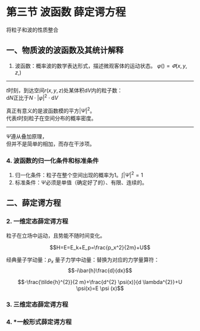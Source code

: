 # 第三节 波函数 薛定谔方程

将粒子和波的性质整合

## 一、物质波的波函数及其统计解释

1. 波函数：概率波的数学表达形式，描述微观客体的运动状态。
   $\varphi()=\varPhi(x,y,z,)$

---

$t$时刻，到达空间$r(x,y,z)$处某体积$\textrm{d}V$内的粒子数：  
$\textrm{d}N \textrm{正比于} N\cdot|\varphi|^2\cdot\textrm{d}V$

真正有意义的是波函数模的平方$|\Psi|^2$。  
代表$t$时刻粒子在空间分布的概率密度。

---

$\Psi$遵从叠加原理，  
但并不是简单的相加，而存在干涉项。

### 4. 波函数的归一化条件和标准条件

1. 归一化条件：粒子在整个空间出现的概率为$1$。$\int|\Psi|^2=1$
2. 标准条件：$\Psi$必须是单值（确定好了的）、有限、连续的。

## 二、薛定谔方程

### 2. 一维定态薛定谔方程

粒子在立场中运动，且势能不随时间变化。

$$H=E=E_k+E_p=\frac{p_x^2}{2m}+U$$

经典量子学动量：$p_x$
量子力学中动量：替换为对应的力学量算符：
$$-i\bar{h}\frac{d}{dx}$$

$$-\frac{\tilde{h}^{2}}{2 m}+\frac{d^{2} \psi(x)}{d \lambda^{2}}+U \psi(x)=E \psi (x)$$

### 3. 三维定态薛定谔方程

### 4. *一般形式薛定谔方程

